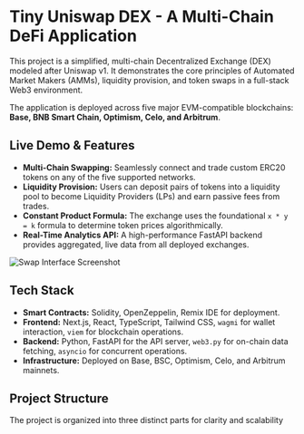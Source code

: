 # Tiny Uniswap DEX - A Multi-Chain DeFi Application

This project is a simplified, multi-chain Decentralized Exchange (DEX) modeled after Uniswap v1. It demonstrates the core principles of Automated Market Makers (AMMs), liquidity provision, and token swaps in a full-stack Web3 environment.

The application is deployed across five major EVM-compatible blockchains: **Base, BNB Smart Chain, Optimism, Celo, and Arbitrum**.

## Live Demo & Features

-   **Multi-Chain Swapping:** Seamlessly connect and trade custom ERC20 tokens on any of the five supported networks.
-   **Liquidity Provision:** Users can deposit pairs of tokens into a liquidity pool to become Liquidity Providers (LPs) and earn passive fees from trades.
-   **Constant Product Formula:** The exchange uses the foundational `x * y = k` formula to determine token prices algorithmically.
-   **Real-Time Analytics API:** A high-performance FastAPI backend provides aggregated, live data from all deployed exchanges.

![Swap Interface Screenshot](https://i.imgur.com/your-screenshot-url.png) <!-- TODO: Add a screenshot of your app! -->

## Tech Stack

-   **Smart Contracts:** Solidity, OpenZeppelin, Remix IDE for deployment.
-   **Frontend:** Next.js, React, TypeScript, Tailwind CSS, `wagmi` for wallet interaction, `viem` for blockchain operations.
-   **Backend:** Python, FastAPI for the API server, `web3.py` for on-chain data fetching, `asyncio` for concurrent operations.
-   **Infrastructure:** Deployed on Base, BSC, Optimism, Celo, and Arbitrum mainnets.

## Project Structure

The project is organized into three distinct parts for clarity and scalability
